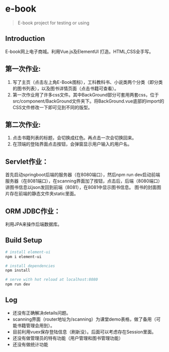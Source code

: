 # e-book

> E-book project for testing or using

## Introduction
   E-book网上电子商城。利用Vue.js及ElementUI 打造。HTML,CSS全手写。
 ## 第一次作业: 
 1. 写了主页（点击左上角E-Book图标），工科教科书、小说类两个分类（即分类的图书列表），以及图书详情页面（点击书籍可查看）。
 2. 第一次作业用了许多css文件。其中BackGround部分可套用两套css，位于src/component/BackGround文件夹下。将BackGround.vue底部的import的CSS文件修改一下即可见到不同的版型。
## 第二次作业:
1. 点击书籍列表的标题，会切换成红色。再点击一次会切换回来。
2. 在顶端的登陆界面点击按钮，会弹窗显示用户输入的用户名。
## Servlet作业：
首先启动springboot后端的服务器（在8080端口），然后npm run dev启动前端服务器（在8081端口），在scanning界面加了按钮，点击后，后端（8080端口）讲图书信息以json发回到前端（8081），在8081中显示图书信息。
图书的封面图片存在前端的静态文件夹static里面。
## ORM JDBC作业：
利用JPA来操作后端数据库。

## Build Setup

``` bash
# install element-ui
npm i element-ui

# install dependencies
npm install

# serve with hot reload at localhost:8080
npm run dev

```

## Log
* 还没有正确解决details问题。
* scanning界面（router地址为/scanning）为课堂demo表格，做了备用（可能书籍管理会用到）。
* 目前利用vuex保存登陆信息（刷新没）。后面可以考虑存在Session里面。
* 还没有做管理员的特有功能（用户管理和图书管理功能）
* 还没有做统计功能